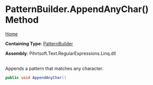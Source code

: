 # PatternBuilder\.AppendAnyChar\(\) Method

[Home](../../../../../../README.md)

**Containing Type**: [PatternBuilder](../README.md)

**Assembly**: Pihrtsoft\.Text\.RegularExpressions\.Linq\.dll

\
Appends a pattern that matches any character\.

```csharp
public void AppendAnyChar()
```

